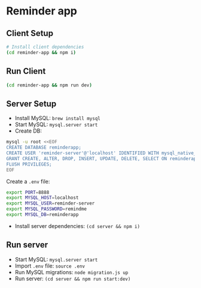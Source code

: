 # Reminder app

## Client Setup

```sh
# Install client dependencies
(cd reminder-app && npm i)
```

## Run Client

```sh
(cd reminder-app && npm run dev)
```

## Server Setup

- Install MySQL: `brew install mysql`
- Start MySQL: `mysql.server start`
- Create DB: 

```sh
mysql -u root <<EOF
CREATE DATABASE reminderapp;
CREATE USER 'reminder-server'@'localhost' IDENTIFIED WITH mysql_native_password BY 'remindme';
GRANT CREATE, ALTER, DROP, INSERT, UPDATE, DELETE, SELECT ON reminderapp.* TO 'reminder-server'@'localhost';
FLUSH PRIVILEGES;
EOF
```

Create a `.env` file:

```sh
export PORT=8888
export MYSQL_HOST=localhost
export MYSQL_USER=reminder-server
export MYSQL_PASSWORD=remindme
export MYSQL_DB=reminderapp
```

- Install server dependencies: `(cd server && npm i)`

## Run server

- Start MySQL: `mysql.server start`
- Import `.env` file: `source .env`
- Run MySQL migrations: `node migration.js up`
- Run server: `(cd server && npm run start:dev)`
